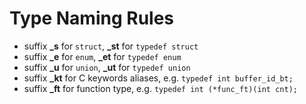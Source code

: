 # Type Naming Rules

- suffix **_s** for `struct`, **_st** for `typedef struct`
- suffix **_e** for `enum`, **_et** for `typedef enum`
- suffix **_u** for `union`, **_ut** for `typedef union`
- suffix **_kt** for C keywords aliases, e.g. `typedef int buffer_id_bt;`
- suffix **_ft** for function type, e.g. `typedef int (*func_ft)(int cnt);`

